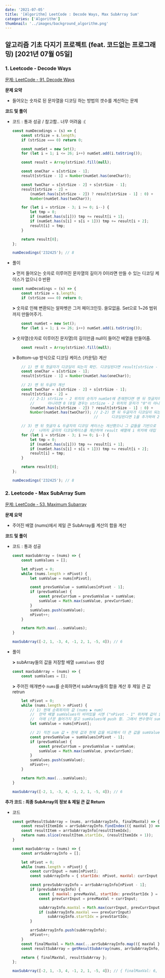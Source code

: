 ```yaml
---
date: '2021-07-05'
title: '[Algorithm] LeetCode : Decode Ways, Max SubArray Sum'
categories: ['Algorithm']
thumbnail: '../images/background_algorithm.png'
---
```


## 알고리즘 기초 다지기 프로젝트 (feat. 코드없는 프로그래밍) [2021년 07월 05일]

### **1.** Leetcode - Decode Ways

[문제: LeetCode - 91. Decode Ways](https://leetcode.com/problems/decode-ways/)

**문제 요약**

-   들어오는 숫자로 된 문자열을 디코딩 하는 방법의 갯수를 계산하는 문제

**코드 및 풀이**

-   코드 : 통과 성공 / 참고함.. 너무 어려움 :(

    ```js
    const numDecodings = (s) => {
        const strSize = s.length;
        if (strSize === 0) return 0;

        const numSet = new Set();
        for (let i = 1; i <= 26; i++) numSet.add(i.toString());

        const result = Array(strSize).fill(null);

        const oneChar = s[strSize - 1];
        result[strSize - 1] = Number(numSet.has(oneChar));

        const twoChar = s[strSize - 2] + s[strSize - 1];
        result[strSize - 2] =
            (numSet.has(s[strSize - 2]) ? result[strSize - 1] : 0) +
            Number(numSet.has(twoChar));

        for (let i = strSize - 3; i >= 0; i--) {
            let tmp = 0;
            if (numSet.has(s[i])) tmp += result[i + 1];
            if (numSet.has(s[i] + s[i + 1])) tmp += result[i + 2];
            result[i] = tmp;
        }

        return result[0];
    };

    numDecodings('232425'); // 8
    ```

-   풀이

    **>** 먼저 들어오는 숫자로 이루어진 문자열의 길이가 0이라면 만들 수 있는 디코딩 케이스가 없으니 0 반환
    ```js
    const numDecodings = (s) => {
        const strSize = s.length;
        if (strSize === 0) return 0;
    ```

    **>** 숫자로 인해 변환되는 알파벳은 그저 페이크인듯. 쓸모없음. Set으로 1~26 범위까지 만들어주기.
    ```js
        const numSet = new Set();
        for (let i = 1; i <= 26; i++) numSet.add(i.toString());
    ```

    **>** 숫자열(숫자로 이루어진 문자열)의 길이만큼 null이 들어간 배열을 만들어줌.
    ```js
        const result = Array(strSize).fill(null);
    ```

    **>** Bottom-up 방식으로 디코딩 케이스 (카운팅) 계산
    ```js
        // 1) 맨 뒤 첫글자가 디코딩이 되는지 확인. 디코딩된다면 result[strSize - 1] 위치의 값에 1 대입.
        const oneChar = s[strSize - 1];
        result[strSize - 1] = Number(numSet.has(oneChar));

        // 2) 맨 뒤 두글자 계산
        const twoChar = s[strSize - 2] + s[strSize - 1];
        result[strSize - 2] =
            // 2-1) strSize - 2 위치의 숫자가 numSet에 존재한다면 맨 뒤 첫글자의 디코딩 케이스 값을 대입. 
            //      아니라면 0 (0일 경우는 strSize - 2 위치의 문자가 "0"이 아니라면 해당됨)
            (numSet.has(s[strSize - 2]) ? result[strSize - 1] : 0) +
            Number(numSet.has(twoChar)); // 2-2) 맨 뒤 두글자가 디코딩이 되는지 확인.
                                         //      디코딩된다면 1을 추가하여 2-1) 의 값과 더하여 result[strSize - 2]에 대입.

        // 3) 맨 뒤 첫글자 & 두글자의 디코딩 케이스는 계산했으니 그 값들을 기반으로
            //  나머지 글자의 디코딩케이스를 계산하여 result 배열에 i 위치에 대입
        for (let i = strSize - 3; i >= 0; i--) {
            let tmp = 0;
            if (numSet.has(s[i])) tmp += result[i + 1];
            if (numSet.has(s[i] + s[i + 1])) tmp += result[i + 2];
            result[i] = tmp;
        }

        return result[0];
    };

    numDecodings('232425'); // 8
    ```

### **2.** Leetcode - Max SubArray Sum

[문제: LeetCode - 53. Maximum Subarray](https://leetcode.com/problems/maximum-subarray/)

**문제 요약**

-   주어진 배열 (nums)에서 제일 큰 SubArray를 계산의 합을 계산

**코드 및 풀이**

-   코드 : 통과 성공

    ```js
    const maxSubArray = (nums) => {
        const sumValues = [];

        let nPivot = 0;
        while (nums.length > nPivot) {
            let sumValue = nums[nPivot];

            const prevSumValue = sumValues[nPivot - 1];
            if (prevSumValue) {
                const prevCurrSum = prevSumValue + sumValue;
                sumValue = Math.max(sumValue, prevCurrSum);
            }
            sumValues.push(sumValue);
            nPivot++;
        }

        return Math.max(...sumValues);
    }

    maxSubArray([-2, 1, -3, 4, -1, 2, 1, -5, 4]); // 6
    ```

-   풀이

    **>** subArray들의 값을 저장할 배열 `sumValues` 생성
    ```js
    const maxSubArray = (nums) => {
        const sumValues = [];
    ```

    **>** 주어진 매개변수 `nums`를 순회하면서 subArray들의 합을 계산 후 제일 큰 값 retrun
    ```js
        let nPivot = 0;
        while (nums.length > nPivot) {
            // 1) 현재 순회위치의 값 (nums ▶ num)
            //  만약 배열 sumValues이 비어있을 시엔 ("nPivot - 1" 위치에 값이 없을 때) 
            //  아래 if문 들어가지 않고 sumValues에 push 함. 그래서 변수명이 sumValue
            let sumValue = nums[nPivot];

            // 2) 직전 sum 값 + 현재 값과 현재 값을 비교해서 더 큰 값을 sumValue로 확정!
            const prevSumValue = sumValues[nPivot - 1];
            if (prevSumValue) {
                const prevCurrSum = prevSumValue + sumValue;
                sumValue = Math.max(sumValue, prevCurrSum);
            }
            sumValues.push(sumValue);
            nPivot++;
        }

        return Math.max(...sumValues);
    }

    maxSubArray([-2, 1, -3, 4, -1, 2, 1, -5, 4]); // 6
    ```

**추가 코드 : 최종 SubArray의 정보 & 제일 큰 값 Return**

-   코드

    ```js
    const getResultSubArray = (nums, arrSubArrayInfo, finalMaxVal) => {
        const resultItemIdx = arrSubArrayInfo.findIndex(({ maxVal }) => maxVal === finalMaxVal);
        const resultItem = arrSubArrayInfo[resultItemIdx];
        return nums.slice(resultItem.startIdx, (resultItemIdx + 1));
    }

    const maxSubArray = (nums) => {
        const arrSubArrayInfo = [];

        let nPivot = 0;
        while (nums.length > nPivot) {
            const currInput = nums[nPivot];
            const subArrayInfo = { startIdx: nPivot, maxVal: currInput };

            const prevSubArrayInfo = arrSubArrayInfo[nPivot - 1];
            if (prevSubArrayInfo) {
                const { maxVal: prevMaxVal, startIdx: prevStartIdx } = prevSubArrayInfo;
                const prevCurrInput = prevMaxVal + currInput;

                subArrayInfo.maxVal = Math.max(currInput, prevCurrInput);
                if (subArrayInfo.maxVal === prevCurrInput)
                    subArrayInfo.startIdx = prevStartIdx;
            }

            arrSubArrayInfo.push(subArrayInfo);
            nPivot++;
        }
        const finalMaxVal = Math.max(...arrSubArrayInfo.map(({ maxVal }) => maxVal));
        const resultSubArray = getResultSubArray(nums, arrSubArrayInfo, finalMaxVal);

        return { finalMaxVal, resultSubArray };
    };

    maxSubArray([-2, 1, -3, 4, -1, 2, 1, -5, 4]); // { finalMaxVal: 6, resultSubArray: [4,-1,2,1] }
    ```